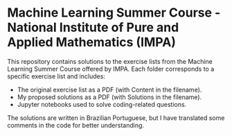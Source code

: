 # Machine Learning Summer Course - National Institute of Pure and Applied Mathematics (IMPA)

This repository contains solutions to the exercise lists from the Machine Learning Summer Course offered by IMPA. Each folder corresponds to a specific exercise list and includes:

- The original exercise list as a PDF (with Content in the filename).
- My proposed solutions as a PDF (with Solutions in the filename).
- Jupyter notebooks used to solve coding-related questions.

The solutions are written in Brazilian Portuguese, but I have translated some comments in the code for better understanding.
